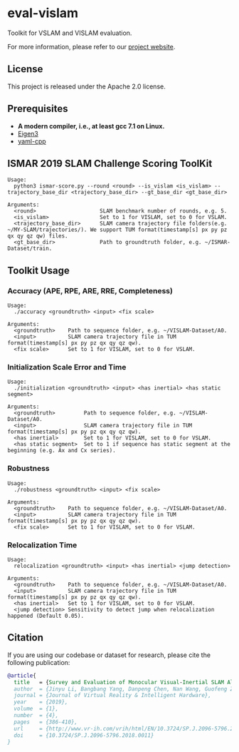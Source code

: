 # eval-vislam

Toolkit for VSLAM and VISLAM evaluation.

For more information, please refer to our [project website](http://www.zjucvg.net/eval-vislam/).

## License

This project is released under the Apache 2.0 license.

## Prerequisites

- **A modern compiler, i.e., at least gcc 7.1 on Linux.**
- [Eigen3](http://eigen.tuxfamily.org/index.php?title=Main_Page)
- [yaml-cpp](https://github.com/jbeder/yaml-cpp)

## ISMAR 2019 SLAM Challenge Scoring ToolKit

```docopt
Usage:
  python3 ismar-score.py --round <round> --is_vislam <is_vislam> --trajectory_base_dir <trajectory_base_dir> --gt_base_dir <gt_base_dir>

Arguments:
  <round>                    SLAM benchmark number of rounds, e.g. 5.
  <is_vislam>                Set to 1 for VISLAM, set to 0 for VSLAM.
  <trajectory_base_dir>      SLAM camera trajectory file folders(e.g. ~/MY-SLAM/trajectories/). We support TUM format(timestamp[s] px py pz qx qy qz qw) files.
  <gt_base_dir>              Path to groundtruth folder, e.g. ~/ISMAR-Dataset/train.
```

## Toolkit Usage

### Accuracy (APE, RPE, ARE, RRE, Completeness)

```docopt
Usage:
  ./accuracy <groundtruth> <input> <fix scale>

Arguments:
  <groundtruth>    Path to sequence folder, e.g. ~/VISLAM-Dataset/A0.
  <input>          SLAM camera trajectory file in TUM format(timestamp[s] px py pz qx qy qz qw).
  <fix scale>      Set to 1 for VISLAM, set to 0 for VSLAM.
```

### Initialization Scale Error and Time

```docopt
Usage:
  ./initialization <groundtruth> <input> <has inertial> <has static segment>

Arguments:
  <groundtruth>         Path to sequence folder, e.g. ~/VISLAM-Dataset/A0.
  <input>               SLAM camera trajectory file in TUM format(timestamp[s] px py pz qx qy qz qw).
  <has inertial>        Set to 1 for VISLAM, set to 0 for VSLAM.
  <has static segment>  Set to 1 if sequence has static segment at the beginning (e.g. Ax and Cx series).
```

### Robustness

```docopt
Usage:
  ./robustness <groundtruth> <input> <fix scale>

Arguments:
  <groundtruth>    Path to sequence folder, e.g. ~/VISLAM-Dataset/A0.
  <input>          SLAM camera trajectory file in TUM format(timestamp[s] px py pz qx qy qz qw).
  <fix scale>      Set to 1 for VISLAM, set to 0 for VSLAM.
```

### Relocalization Time

```docopt
Usage:
  relocalization <groundtruth> <input> <has inertial> <jump detection>

Arguments:
  <groundtruth>    Path to sequence folder, e.g. ~/VISLAM-Dataset/A0.
  <input>          SLAM camera trajectory file in TUM format(timestamp[s] px py pz qx qy qz qw).
  <has inertial>   Set to 1 for VISLAM, set to 0 for VSLAM.
  <jump detection> Sensitivity to detect jump when relocalization happened (Default 0.05).
```

## Citation

If you are using our codebase or dataset for research, please cite the following publication:

```bibtex
@article{
  title   = {Survey and Evaluation of Monocular Visual-Inertial SLAM Algorithms for Augmented Reality},
  author  = {Jinyu Li, Bangbang Yang, Danpeng Chen, Nan Wang, Guofeng Zhang*, Hujun Bao*},
  journal = {Journal of Virtual Reality & Intelligent Hardware},
  year    = {2019},
  volume  = {1},
  number  = {4},
  pages   = {386-410},
  url     = {http://www.vr-ih.com/vrih/html/EN/10.3724/SP.J.2096-5796.2018.0011/article.html},
  doi     = {10.3724/SP.J.2096-5796.2018.0011}
}
```
